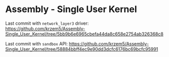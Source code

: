 # Assembly - Single User Kernel

Last commit with `network_layer3` driver: https://github.com/krzem5/Assembly-Single_User_Kernel/tree/5bb9b6e6965cbefa44da8c658e2754ab326368c8

Last commit with `sandbox` API: https://github.com/krzem5/Assembly-Single_User_Kernel/tree/58884bbff4ec9e90dd3dcfc6176bc69bcfc95991
